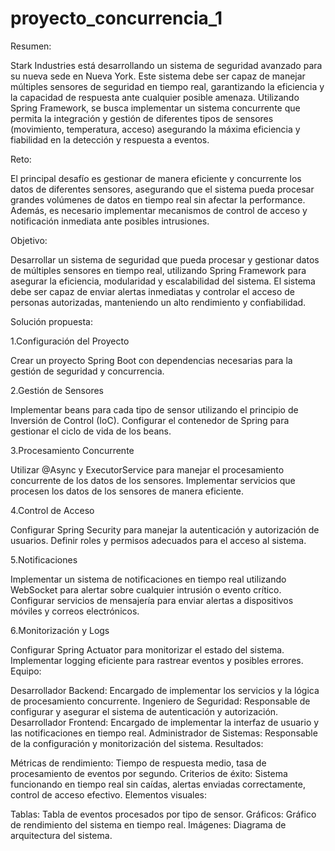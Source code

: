 # proyecto_concurrencia_1

Resumen:

Stark Industries está desarrollando un sistema de seguridad avanzado para su nueva sede en Nueva York. Este sistema debe ser capaz de manejar múltiples sensores de seguridad en tiempo real, garantizando la eficiencia y la capacidad de respuesta ante cualquier posible amenaza. Utilizando Spring Framework, se busca implementar un sistema concurrente que permita la integración y gestión de diferentes tipos de sensores (movimiento, temperatura, acceso) asegurando la máxima eficiencia y fiabilidad en la detección y respuesta a eventos.

Reto:

El principal desafío es gestionar de manera eficiente y concurrente los datos de diferentes sensores, asegurando que el sistema pueda procesar grandes volúmenes de datos en tiempo real sin afectar la performance. Además, es necesario implementar mecanismos de control de acceso y notificación inmediata ante posibles intrusiones.

Objetivo:

Desarrollar un sistema de seguridad que pueda procesar y gestionar datos de múltiples sensores en tiempo real, utilizando Spring Framework para asegurar la eficiencia, modularidad y escalabilidad del sistema. El sistema debe ser capaz de enviar alertas inmediatas y controlar el acceso de personas autorizadas, manteniendo un alto rendimiento y confiabilidad.

Solución propuesta:

1.Configuración del Proyecto

Crear un proyecto Spring Boot con dependencias necesarias para la gestión de seguridad y concurrencia.

2.Gestión de Sensores

  Implementar beans para cada tipo de sensor utilizando el principio de Inversión de Control (IoC).
Configurar el contenedor de Spring para gestionar el ciclo de vida de los beans.

3.Procesamiento Concurrente

Utilizar @Async y ExecutorService para manejar el procesamiento concurrente de los datos de los sensores.
Implementar servicios que procesen los datos de los sensores de manera eficiente.

4.Control de Acceso

Configurar Spring Security para manejar la autenticación y autorización de usuarios.
Definir roles y permisos adecuados para el acceso al sistema.

5.Notificaciones

Implementar un sistema de notificaciones en tiempo real utilizando WebSocket para alertar sobre cualquier intrusión o evento crítico.
Configurar servicios de mensajería para enviar alertas a dispositivos móviles y correos electrónicos.

6.Monitorización y Logs

Configurar Spring Actuator para monitorizar el estado del sistema.
Implementar logging eficiente para rastrear eventos y posibles errores.
Equipo:

Desarrollador Backend: Encargado de implementar los servicios y la lógica de procesamiento concurrente.
Ingeniero de Seguridad: Responsable de configurar y asegurar el sistema de autenticación y autorización.
Desarrollador Frontend: Encargado de implementar la interfaz de usuario y las notificaciones en tiempo real.
Administrador de Sistemas: Responsable de la configuración y monitorización del sistema.
Resultados:

Métricas de rendimiento: Tiempo de respuesta medio, tasa de procesamiento de eventos por segundo.
Criterios de éxito: Sistema funcionando en tiempo real sin caídas, alertas enviadas correctamente, control de acceso efectivo.
Elementos visuales:

Tablas: Tabla de eventos procesados por tipo de sensor.
Gráficos: Gráfico de rendimiento del sistema en tiempo real.
Imágenes: Diagrama de arquitectura del sistema.
